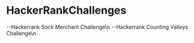 # HackerRankChallenges
--Hackerrank Sock Merchant Challenge\n
--Hackerrank Counting Valleys Challenge\n

